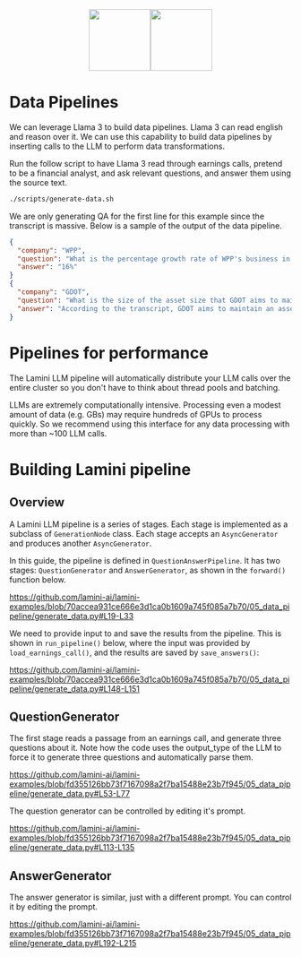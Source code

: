 <div align="center">
<img src="https://avatars.githubusercontent.com/u/130713213?s=200&v=4" width="110"><img src="https://huggingface.co/lamini/instruct-peft-tuned-12b/resolve/main/Lamini_logo.png?max-height=110" height="110">
</div>

# Data Pipelines

We can leverage Llama 3 to build data pipelines. Llama 3 can read english and
reason over it. We can use this capability to build data pipelines by inserting
calls to the LLM to perform data transformations.

Run the follow script to have Llama 3 read through earnings calls, pretend to
be a financial analyst, and ask relevant questions, and answer them using the
source text.


```bash
./scripts/generate-data.sh
```

We are only generating QA for the first line for this example since the transcript is massive.
Below is a sample of the output of the data pipeline.

```json
{
  "company": "WPP",
  "question": "What is the percentage growth rate of WPP's business in Germany in Q1, according to Mark Read?",
  "answer": "16%"
}
{
  "company": "GDOT",
  "question": "What is the size of the asset size that GDOT aims to maintain to protect its revenue",
  "answer": "According to the transcript, GDOT aims to maintain an asset size of $10 billion or less to protect its revenue"
}

```

# Pipelines for performance

The Lamini LLM pipeline will automatically distribute your LLM calls over the entire cluster so you don't have
to think about thread pools and batching.

LLMs are extremely computationally intensive. Processing even a modest amount of data (e.g. GBs)
may require hundreds of GPUs to process quickly. So we recommend using this interface for any
data processing with more than ~100 LLM calls.

# Building Lamini pipeline

## Overview


A Lamini LLM pipeline is a series of stages.
Each stage is implemented as a subclass of `GenerationNode` class.
Each stage accepts an `AsyncGenerator` and produces another `AsyncGenerator`.

In this guide, the pipeline is defined in `QuestionAnswerPipeline`.
It has two stages: `QuestionGenerator` and `AnswerGenerator`, as shown in the `forward()` function below.

https://github.com/lamini-ai/lamini-examples/blob/70accea931ce666e3d1ca0b1609a745f085a7b70/05_data_pipeline/generate_data.py#L19-L33

We need to provide input to and save the results from the pipeline.
This is shown in `run_pipeline()` below, where the input was provided by `load_earnings_call()`,
and the results are saved by `save_answers()`:

https://github.com/lamini-ai/lamini-examples/blob/70accea931ce666e3d1ca0b1609a745f085a7b70/05_data_pipeline/generate_data.py#L148-L151

## QuestionGenerator

The first stage reads a passage from an earnings call, and generate three questions about it.
Note how the code uses the output_type of the LLM to force it to generate three questions and automatically parse them.

https://github.com/lamini-ai/lamini-examples/blob/fd355126bb73f7167098a2f7ba15488e23b7f945/05_data_pipeline/generate_data.py#L53-L77

The question generator can be controlled by editing it's prompt.

https://github.com/lamini-ai/lamini-examples/blob/fd355126bb73f7167098a2f7ba15488e23b7f945/05_data_pipeline/generate_data.py#L113-L135

## AnswerGenerator

The answer generator is similar, just with a different prompt.  You can control it by editing the prompt.

https://github.com/lamini-ai/lamini-examples/blob/fd355126bb73f7167098a2f7ba15488e23b7f945/05_data_pipeline/generate_data.py#L192-L215

